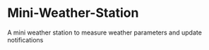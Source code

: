 # Mini-Weather-Station
A mini weather station to measure weather parameters and update notifications
